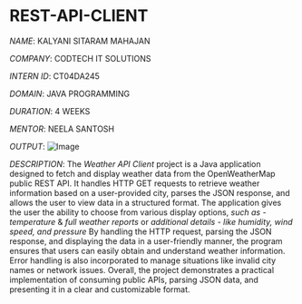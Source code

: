 # REST-API-CLIENT
*NAME*: KALYANI SITARAM MAHAJAN

*COMPANY*: CODTECH IT SOLUTIONS

*INTERN ID*: CT04DA245

*DOMAIN*: JAVA PROGRAMMING

*DURATION*: 4 WEEKS

*MENTOR*: NEELA SANTOSH

*OUTPUT*: 
![Image](https://github.com/user-attachments/assets/50e86c31-72ab-4355-ac11-4a421be1024b)

*DESCRIPTION*:
The *Weather API Client* project is a Java application designed to fetch and display weather data from the OpenWeatherMap public REST API. It handles HTTP GET requests to retrieve weather information based on a user-provided city, parses the JSON response, and allows the user to view data in a structured format. The application gives the user the ability to choose from various display options, 
*such as - temperature* & *full weather reports* or 
*additional details - like humidity, wind speed, and pressure* 
By handling the HTTP request, parsing the JSON response, and displaying the data in a user-friendly manner, the program ensures that users can easily obtain and understand weather information. Error handling is also incorporated to manage situations like invalid city names or network issues. Overall, the project demonstrates a practical implementation of consuming public APIs, parsing JSON data, and presenting it in a clear and customizable format.
